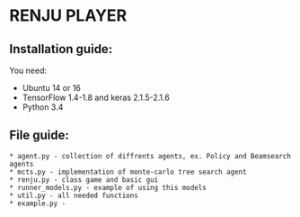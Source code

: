 # RENJU PLAYER
## Installation guide:

You need:
* Ubuntu 14 or 16
* TensorFlow 1.4-1.8 and keras 2.1.5-2.1.6
* Python 3.4

## File guide:

    * agent.py - collection of diffrents agents, ex. Policy and Beamsearch agents
    * mcts.py - implementation of monte-carlo tree search agent
    * renju.py - class game and basic gui
    * runner_models.py - example of using this models
    * util.py - all needed functions
    * example.py - 
